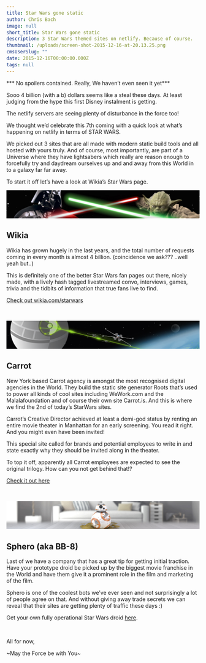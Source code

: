 ```yaml
---
title: Star Wars gone static
author: Chris Bach
image: null
short_title: Star Wars gone static
description: 3 Star Wars themed sites on netlify. Because of course.
thumbnail: /uploads/screen-shot-2015-12-16-at-20.13.25.png
cmsUserSlug: ""
date: 2015-12-16T00:00:00.000Z
tags: null
---
```


*** No spoilers contained. Really, We haven’t even seen it yet***

Sooo 4 billion (with a b) dollars seems like a steal these days. At least judging from the hype this first Disney instalment is getting. 

The netlify servers are seeing plenty of disturbance in the force too!

We thought we’d celebrate this 7th coming with a quick look at what’s happening on netlify in terms of STAR WARS.

We picked out 3 sites that are all made with modern static build tools and all hosted with yours truly. And of course, most importantly, are part of a Universe where they have lightsabers which really are reason enough to forcefully try and daydream ourselves up and and away from this World in to a galaxy far far away.

To start it off let’s have a look at Wikia’s Star Wars page.

![wikia-starwars.png](/uploads/wikia-starwars.png)

## Wikia ##
Wikia has grown hugely in the last years, and the total number of requests coming in every month is almost 4 billion. (coincidence we ask??? ..well yeah but..)

This is definitely one of the better Star Wars fan pages out there, nicely made, with a lively hash tagged livestreamed convo, interviews, games, trivia and the tidbits of information that true fans live to find.

[Check out wikia.com/starwars](http://www.wikia.com/starwars)

<br>

![carrot-starwars.jpg](/uploads/carrot-starwars.jpg)

## Carrot ##
New York based Carrot agency is amongst the most recognised digital agencies in the World. They build the static site generator Roots that’s used to power all kinds of cool sites including WeWork.com and the Malalafoundation and of course their own site Carrot.is. And this is where we find the 2nd of today’s StarWars sites. 

Carrot’s Creative Director achieved at least a demi-god status by renting an entire movie theater in Manhattan for an early screening. You read it right. And you might even have been invited! 

This special site called for brands and potential employees to write in and state exactly why they should be invited along in the theater.

To top it off, apparently all Carrot employees are expected to see the original trilogy. How can you not get behind that!?

[Check it out here](http://carrot.is/starwarsvip)

<br>

![sphero.jpg](/uploads/sphero.jpg)

## Sphero (aka BB-8) ##
Last of we have a company that has a great tip for getting initial traction. Have your prototype droid be picked up by the biggest movie franchise in the World and have them give it a prominent role in the film and marketing of the film.

Sphero is one of the coolest bots we’ve ever seen and not surprisingly a lot of people agree on that. And without giving away trade secrets we can reveal that their sites are getting plenty of traffic these days :)

Get your own fully operational Star Wars droid [here](http://www.sphero.com/starwars).

<br>

All for now,

 ~May the Force be with You~